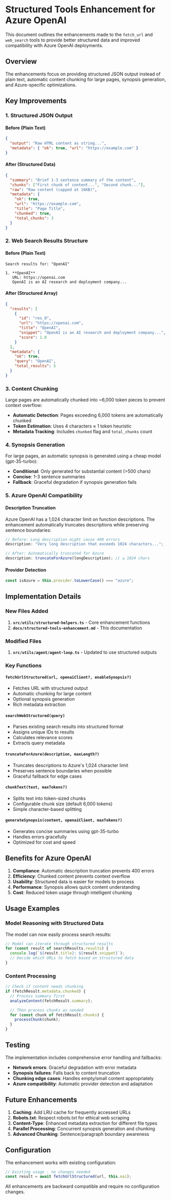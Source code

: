 # Structured Tools Enhancement for Azure OpenAI

This document outlines the enhancements made to the `fetch_url` and `web_search` tools to provide better structured data and improved compatibility with Azure OpenAI deployments.

## Overview

The enhancements focus on providing structured JSON output instead of plain text, automatic content chunking for large pages, synopsis generation, and Azure-specific optimizations.

## Key Improvements

### 1. Structured JSON Output

#### Before (Plain Text)

```json
{
  "output": "Raw HTML content as string...",
  "metadata": { "ok": true, "url": "https://example.com" }
}
```

#### After (Structured Data)

```json
{
  "summary": "Brief 1-3 sentence summary of the content",
  "chunks": ["First chunk of content...", "Second chunk..."],
  "raw": "Raw content (capped at 16KB)",
  "metadata": {
    "ok": true,
    "url": "https://example.com",
    "title": "Page Title",
    "chunked": true,
    "total_chunks": 3
  }
}
```

### 2. Web Search Results Structure

#### Before (Plain Text)

```
Search results for: "OpenAI"

1. **OpenAI**
   URL: https://openai.com
   OpenAI is an AI research and deployment company...
```

#### After (Structured Array)

```json
{
  "results": [
    {
      "id": "res_0",
      "url": "https://openai.com",
      "title": "OpenAI",
      "snippet": "OpenAI is an AI research and deployment company...",
      "score": 1.0
    }
  ],
  "metadata": {
    "ok": true,
    "query": "OpenAI",
    "total_results": 5
  }
}
```

### 3. Content Chunking

Large pages are automatically chunked into ~6,000 token pieces to prevent context overflow:

- **Automatic Detection**: Pages exceeding 6,000 tokens are automatically chunked
- **Token Estimation**: Uses 4 characters ≈ 1 token heuristic
- **Metadata Tracking**: Includes `chunked` flag and `total_chunks` count

### 4. Synopsis Generation

For large pages, an automatic synopsis is generated using a cheap model (gpt-35-turbo):

- **Conditional**: Only generated for substantial content (>500 chars)
- **Concise**: 1-3 sentence summaries
- **Fallback**: Graceful degradation if synopsis generation fails

### 5. Azure OpenAI Compatibility

#### Description Truncation

Azure OpenAI has a 1,024 character limit on function descriptions. The enhancement automatically truncates descriptions while preserving sentence boundaries:

```typescript
// Before: Long description might cause 400 errors
description: "Very long description that exceeds 1024 characters...";

// After: Automatically truncated for Azure
description: truncateForAzure(longDescription); // ≤ 1024 chars
```

#### Provider Detection

```typescript
const isAzure = this.provider.toLowerCase() === "azure";
```

## Implementation Details

### New Files Added

1. **`src/utils/structured-helpers.ts`** - Core enhancement functions
2. **`docs/structured-tools-enhancement.md`** - This documentation

### Modified Files

1. **`src/utils/agent/agent-loop.ts`** - Updated to use structured outputs

### Key Functions

#### `fetchUrlStructured(url, openaiClient?, enableSynopsis?)`

- Fetches URL with structured output
- Automatic chunking for large content
- Optional synopsis generation
- Rich metadata extraction

#### `searchWebStructured(query)`

- Parses existing search results into structured format
- Assigns unique IDs to results
- Calculates relevance scores
- Extracts query metadata

#### `truncateForAzure(description, maxLength?)`

- Truncates descriptions to Azure's 1,024 character limit
- Preserves sentence boundaries when possible
- Graceful fallback for edge cases

#### `chunkText(text, maxTokens?)`

- Splits text into token-sized chunks
- Configurable chunk size (default 6,000 tokens)
- Simple character-based splitting

#### `generateSynopsis(content, openaiClient, maxTokens?)`

- Generates concise summaries using gpt-35-turbo
- Handles errors gracefully
- Optimized for cost and speed

## Benefits for Azure OpenAI

1. **Compliance**: Automatic description truncation prevents 400 errors
2. **Efficiency**: Chunked content prevents context overflow
3. **Usability**: Structured data is easier for models to process
4. **Performance**: Synopsis allows quick content understanding
5. **Cost**: Reduced token usage through intelligent chunking

## Usage Examples

### Model Reasoning with Structured Data

The model can now easily process search results:

```typescript
// Model can iterate through structured results
for (const result of searchResults.results) {
  console.log(`${result.title}: ${result.snippet}`);
  // Decide which URLs to fetch based on structured data
}
```

### Content Processing

```typescript
// Check if content needs chunking
if (fetchResult.metadata.chunked) {
  // Process summary first
  analyzeContent(fetchResult.summary);

  // Then process chunks as needed
  for (const chunk of fetchResult.chunks) {
    processChunk(chunk);
  }
}
```

## Testing

The implementation includes comprehensive error handling and fallbacks:

- **Network errors**: Graceful degradation with error metadata
- **Synopsis failures**: Falls back to content truncation
- **Chunking edge cases**: Handles empty/small content appropriately
- **Azure compatibility**: Automatic provider detection and adaptation

## Future Enhancements

1. **Caching**: Add LRU cache for frequently accessed URLs
2. **Robots.txt**: Respect robots.txt for ethical web scraping
3. **Content-Type**: Enhanced metadata extraction for different file types
4. **Parallel Processing**: Concurrent synopsis generation and chunking
5. **Advanced Chunking**: Sentence/paragraph boundary awareness

## Configuration

The enhancement works with existing configuration:

```typescript
// Existing usage - no changes needed
const result = await fetchUrlStructured(url, this.oai);
```

All enhancements are backward compatible and require no configuration changes.
